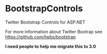 BootstrapControls
=================

Twitter Bootstrap Controls for ASP.NET

For more information about Twitter Bootrap see https://github.com/twbs/bootstrap

**I need people to help me migrate this to 3.0**

